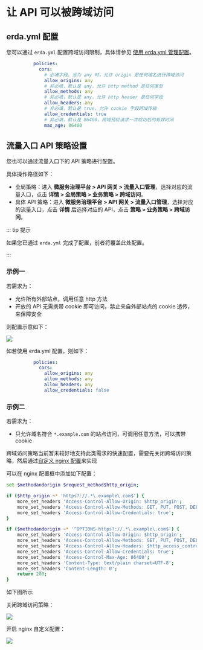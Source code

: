 # 让 API 可以被跨域访问

## erda.yml 配置

您可以通过 `erda.yml` 配置跨域访问限制，具体请参见 [使用 erda.yml 管理配置](./config.md)。

```yaml
          policies:
            cors:
              # 必填字段，当为 any 时，允许 origin 是任何域名进行跨域访问
              allow_origins: any
              # 非必填，默认是 any，允许 http method 是任何类型
              allow_methods: any
              # 非必填，默认是 any，允许 http header 是任何字段
              allow_headers: any
              # 非必填，默认是 true，允许 cookie 字段跨域传输
              allow_credentials: true
              # 非必填，默认是 86400，跨域预检请求一次成功后的有效时间
              max_age: 86400
```

## 流量入口 API 策略设置

您也可以通过流量入口下的 API 策略进行配置。

具体操作路径如下：

- 全局策略：进入 **微服务治理平台 > API 网关 > 流量入口管理**，选择对应的流量入口，点击 **详情 > 全局策略 > 业务策略 > 跨域访问**。
- 具体 API 策略：进入 **微服务治理平台 > API 网关 > 流量入口管理**，选择对应的流量入口，点击 **详情** 后选择对应的 API，点击 **策略 > 业务策略 > 跨域访问**。

::: tip 提示

如果您已通过 `erda.yml` 完成了配置，前者将覆盖此处配置。

:::

### 示例一

若需求为：

- 允许所有外部站点，调用任意 http 方法
- 开放的 API 无需携带 cookie 即可访问，禁止来自外部站点的 cookie 透传，来保障安全

则配置示意如下：

![](https://terminus-paas.oss-cn-hangzhou.aliyuncs.com/paas-doc/2021/08/13/ad77622c-3260-4659-87dc-1ae35743557b.png)

如若使用 erda.yml 配置，则如下：

```yaml
          policies:
            cors:
              allow_origins: any
              allow_methods: any
              allow_headers: any
              allow_credentials: false

```

### 示例二

若需求为：

- 只允许域名符合 `*.example.com` 的站点访问，可调用任意方法，可以携带 cookie

跨域访问策略当前暂未较好地支持此类需求的快速配置，需要先关闭跨域访问策略，然后通过[自定义 nginx 配置](../../guides/apigw/policy.md#自定义-nginx-配置)来实现

可以在 nginx 配置框中添加如下配置：

```bash
set $methodandorigin $request_method$http_origin;

if ($http_origin ~* 'https?://.*\.example\.com$') {
    more_set_headers 'Access-Control-Allow-Origin: $http_origin';
    more_set_headers 'Access-Control-Allow-Methods: GET, PUT, POST, DELETE, PATCH, OPTIONS';
    more_set_headers 'Access-Control-Allow-Credentials: true';
}

if ($methodandorigin ~* '^OPTIONS-https?://.*\.example\.com$') {
    more_set_headers 'Access-Control-Allow-Origin: $http_origin';
    more_set_headers 'Access-Control-Allow-Methods: GET, PUT, POST, DELETE, PATCH, OPTIONS';
    more_set_headers 'Access-Control-Allow-Headers: $http_access_control_request_headers';
    more_set_headers 'Access-Control-Allow-Credentials: true';
    more_set_headers 'Access-Control-Max-Age: 86400';
    more_set_headers 'Content-Type: text/plain charset=UTF-8';
    more_set_headers 'Content-Length: 0';
    return 200;
}
```
如下图所示

关闭跨域访问策略：

![](https://terminus-paas.oss-cn-hangzhou.aliyuncs.com/paas-doc/2021/08/13/c9d8986d-b6bf-4745-9a31-7571b5374d38.png)

开启 nginx 自定义配置：

![](https://terminus-paas.oss-cn-hangzhou.aliyuncs.com/paas-doc/2021/08/13/a0f4a623-3fa3-4405-89d8-a558e6d08bb2.png)
